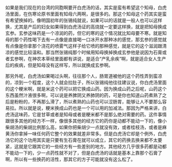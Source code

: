 如果是我们现在的台湾的同胞啊要开白虎汤的话，其实是蛮有希望这个知母，白虎汤里面，在伤寒论原书里面有知母六两啊，是很多的。那这个知母这个药其实是蛮有希望换掉的。像明国初年的张锡纯就说，如果可以的话就是一般人也可以这样换，尤其是产后的妇女如果得到白虎汤证的高烧就一定要这样换，就是把知母换成玄参。玄参这味药是一个凉润的药，但它的寒的这个情况就比知母要不寒。就是知母的那个药性喝下去有一点像是直接喝一口冰开水那种冰的感觉，那玄参的感觉就有点像是你拿那个浇花的喷雾气这样子给它喷的那种感觉，就是它的这个滋润跟清凉的感觉比较温和。那当然张锡纯那个时候用知母换掉换成玄参他是说因为石膏或者玄参啊，在神农本草经里面都有讲说，是适合“产乳余疾”啊，就是适合女人生产后的疾病，但是知母没有这样写，所以就换成玄参啊。

那另外呢，白虎汤如果喝过头啊，往往那个人，肠胃道被他的这个药性弄到蛮凉的，凉到一个程度，这个人就会拉肚子，所以张锡纯他往往建议说，你白虎汤里面的这个粳米啊，就是米这个药可以把它换成山药。因为换成山药之后呢，山药这个东西虽然汁液很多啊，可以说是养脾阴又养肺阴的药，可是你也知道山药煮熟了之后是粉粉的，不再那么滑了，所以煮熟的山药也可以涩肠胃，能够让人不要那么容易拉。所以就是说，粳米换成山药也是一个可以用的加减法。那因为严格来讲，白虎汤这味药，它是甘草或者是知母或者是粳米都不是那么绝对需要的药。这件事情跟很多其他的经方不一样，像很多其他的经方它的药你是动都不能动一下的，像小柴胡汤的柴胡比例那么高，如果你把柴胡少一点就没有效，或者桂枝汤，或者是麻黄汤你拿掉一味任何药它整个的效果就差非常多。但是白虎汤它却是个例外，白虎汤它的这个功用其实是只要有生石膏在就可以成立，其它的药换去换来都不太要紧，这就是它跟其它的一些经方有一些差别的地方。其他经方几乎很多药都是动都不能动一下的，少一点药性就不对了，但是白虎汤的话就是基本上靠那个石膏了啊，所以有一些换药的活性，那其它的方子可能就没有这么松了。
